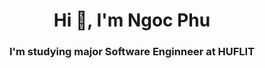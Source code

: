 <h1 align="center">Hi 👋, I'm Ngoc Phu</h1>
<h3 align="center">I'm studying major Software Enginneer at HUFLIT</h3>

